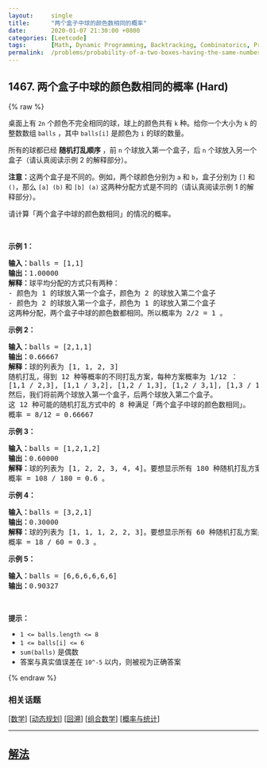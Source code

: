 ```yaml
---
layout:     single
title:      "两个盒子中球的颜色数相同的概率"
date:       2020-01-07 21:30:00 +0800
categories: [Leetcode]
tags:       [Math, Dynamic Programming, Backtracking, Combinatorics, Probability and Statistics]
permalink:  /problems/probability-of-a-two-boxes-having-the-same-number-of-distinct-balls/
---
```


## 1467. 两个盒子中球的颜色数相同的概率 (Hard)

{% raw %}

<p>桌面上有 <code>2n</code> 个颜色不完全相同的球，球上的颜色共有 <code>k</code> 种。给你一个大小为 <code>k</code> 的整数数组 <code>balls</code> ，其中 <code>balls[i]</code> 是颜色为&nbsp;<code>i</code> 的球的数量。</p>

<p>所有的球都已经 <strong>随机打乱顺序</strong> ，前 <code>n</code> 个球放入第一个盒子，后 <code>n</code> 个球放入另一个盒子（请认真阅读示例 2 的解释部分）。</p>

<p><strong>注意：</strong>这两个盒子是不同的。例如，两个球颜色分别为 <code>a</code> 和 <code>b</code>，盒子分别为 <code>[]</code> 和 <code>()</code>，那么 <code>[a] (b)</code> 和 <code>[b] (a)</code> 这两种分配方式是不同的（请认真阅读示例 1 的解释部分）。</p>

<p>请计算「两个盒子中球的颜色数相同」的情况的概率。</p>

<p>&nbsp;</p>

<p><strong>示例 1：</strong></p>

<pre><strong>输入：</strong>balls = [1,1]
<strong>输出：</strong>1.00000
<strong>解释：</strong>球平均分配的方式只有两种：
- 颜色为 1 的球放入第一个盒子，颜色为 2 的球放入第二个盒子
- 颜色为 2 的球放入第一个盒子，颜色为 1 的球放入第二个盒子
这两种分配，两个盒子中球的颜色数都相同。所以概率为 2/2 = 1 。
</pre>

<p><strong>示例 2：</strong></p>

<pre><strong>输入：</strong>balls = [2,1,1]
<strong>输出：</strong>0.66667
<strong>解释：</strong>球的列表为 [1, 1, 2, 3]
随机打乱，得到 12 种等概率的不同打乱方案，每种方案概率为 1/12 ：
[1,1 / 2,3], [1,1 / 3,2], [1,2 / 1,3], [1,2 / 3,1], [1,3 / 1,2], [1,3 / 2,1], [2,1 / 1,3], [2,1 / 3,1], [2,3 / 1,1], [3,1 / 1,2], [3,1 / 2,1], [3,2 / 1,1]
然后，我们将前两个球放入第一个盒子，后两个球放入第二个盒子。
这 12 种可能的随机打乱方式中的 8 种满足「两个盒子中球的颜色数相同」。
概率 = 8/12 = 0.66667
</pre>

<p><strong>示例 3：</strong></p>

<pre><strong>输入：</strong>balls = [1,2,1,2]
<strong>输出：</strong>0.60000
<strong>解释：</strong>球的列表为 [1, 2, 2, 3, 4, 4]。要想显示所有 180 种随机打乱方案是很难的，但只检查「两个盒子中球的颜色数相同」的 108 种情况是比较容易的。
概率 = 108 / 180 = 0.6 。
</pre>

<p><strong>示例 4：</strong></p>

<pre><strong>输入：</strong>balls = [3,2,1]
<strong>输出：</strong>0.30000
<strong>解释：</strong>球的列表为 [1, 1, 1, 2, 2, 3]。要想显示所有 60 种随机打乱方案是很难的，但只检查「两个盒子中球的颜色数相同」的 18 种情况是比较容易的。
概率 = 18 / 60 = 0.3 。
</pre>

<p><strong>示例 5：</strong></p>

<pre><strong>输入：</strong>balls = [6,6,6,6,6,6]
<strong>输出：</strong>0.90327
</pre>

<p>&nbsp;</p>

<p><strong>提示：</strong></p>

<ul>
	<li><code>1 &lt;= balls.length &lt;= 8</code></li>
	<li><code>1 &lt;= balls[i] &lt;= 6</code></li>
	<li><code>sum(balls)</code> 是偶数</li>
	<li>答案与真实值误差在 <code>10^-5</code> 以内，则被视为正确答案</li>
</ul>

{% endraw %}

### 相关话题
  [[数学](https://github.com/openset/leetcode/tree/master/tag/math/README.md)]
  [[动态规划](https://github.com/openset/leetcode/tree/master/tag/dynamic-programming/README.md)]
  [[回溯](https://github.com/openset/leetcode/tree/master/tag/backtracking/README.md)]
  [[组合数学](https://github.com/openset/leetcode/tree/master/tag/combinatorics/README.md)]
  [[概率与统计](https://github.com/openset/leetcode/tree/master/tag/probability-and-statistics/README.md)]

---

## [解法](https://github.com/openset/leetcode/tree/master/problems/probability-of-a-two-boxes-having-the-same-number-of-distinct-balls)
